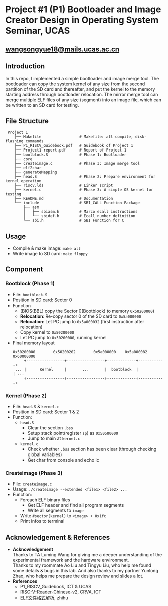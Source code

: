# Project #1 (P1) Bootloader and Image Creator Design in Operating System Seminar, UCAS
## wangsongyue18@mails.ucas.ac.cn
## Introduction
In this repo, I implemented a simple bootloader and image merge tool. The bootloader can copy the system kernel of any size from the second partition of the SD card and thereafter, and put the kernel to the memory starting address through bootloader relocation. The mirror merge tool can merge multiple ELF files of any size (segment) into an image file, which can be written to an SD card for testing.
## File Structure
```
 Project 1
    ├── Makefile                 # Makefile: all compile, disk-flashing commands 
    ├── P1_RISCV_Guidebook.pdf   # Guidebook of Project 1
    ├── Project1-report.pdf      # Report of Project 1
    ├── bootblock.S              # Phase 1: Bootloader
    ├── core
    ├── createimage.c            # Phase 3: Image merge tool
    ├── elf2char
    ├── generateMapping
    ├── head.S                   # Phase 2: Prepare environment for kernel operation
    ├── riscv.lds                # Linker script
    ├── kernel.c                 # Phase 3: A simple OS kernel for testing
    ├── README.md                # Documentation
    └── include                  # SBI_CALL Function Package
        ├── asm
        │   ├── sbiasm.h         # Marco ecall instructions
        │   └── sbidef.h         # Ecall number definition
        └── sbi.h                # SBI Function for C
```
## Usage
* Compile & make image: `make all`
* Write image to SD card: `make floppy`
## Component
### Bootblock (Phase 1)
* File: `bootblock.S`
* Position in SD card: Sector 0
* Function
   * (BIOS(BBL) copy the Sector 0(Bootblock) to memory `0x50200000`)
   * **Relocation**: Re-copy sector 0 of the SD card to `0x5a000000`
   * **Relocation**: Let PC jump to `0x5a000032` (first instruction after relocation)
   * Copy kernel to `0x50200000`
   * Let PC jump to `0x50200000`, running kernel
* Final memory layout
   ```
   0x50200000        0x50200202        0x5a000000    0x5a000082   0x60000000
        +-----------------+-----------------+-------------+------------+
    ... |      Kernel     |       ...       |  bootblock  |            | ...
        +-----------------+-----------------+-------------+------------+
   ```
### Kernel (Phase 2)
* File: `head.S` & `kernel.c`
* Position in SD card: Sector 1 & 2
* Function:
   * `head.S`
      * Clear the section `.bss`
      * Setup stack point(register `sp`) as `0x50500000`
      * Jump to main at `kernel.c`
   * `kernel.c`
      * Check whether `.bss` section has been clear (through checking global variables)
      * Get char from console and echo ic
### Createimage (Phase 3)
* File: `createimage.c`
* Usage: `./createimage --extended <file1> <file2> ...`
* Function:
   * Foreach ELF binary files
      * Get ELF header and find all program segments
      * Write all segments to `image`
   * Write `#sector(kernel)` to `<image> + 0x1fc` 
   * Print infos to terminal
## Acknowledgement & References
* **Acknowledgement**\
Thanks to TA Luming Wang for giving me a deeper understanding of the experimental framework and the hardware environment.\
Thanks to my roommate Ao Liu and Tingyu Liu, who help me found some details & bugs in this lab.
And also thanks to my partner Yunlong Zhao, who helps me prepare the design review and slides a lot.
* **References**
   * P1_RISCV_Guidebook, ICT & UCAS
   * [RISC-V-Reader-Chinese-v2](http://crva.ict.ac.cn/documents/RISC-V-Reader-Chinese-v2p1.pdf), CRVA, ICT
   * [ELF文件格式解析](https://zhuanlan.zhihu.com/p/52571826), zhihu